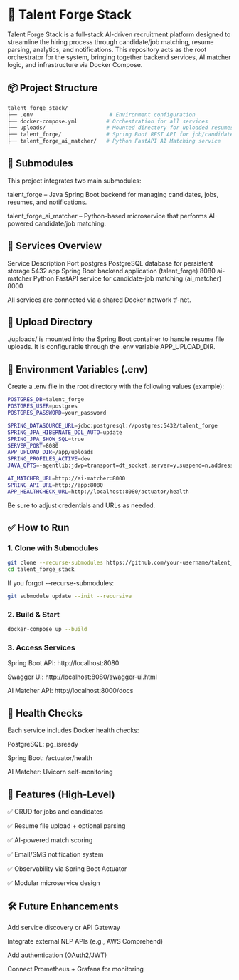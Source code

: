 # 🚀 Talent Forge Stack

Talent Forge Stack is a full-stack AI-driven recruitment platform designed to streamline the hiring process through candidate/job matching, resume parsing, analytics, and notifications. This repository acts as the root orchestrator for the system, bringing together backend services, AI matcher logic, and infrastructure via Docker Compose.

## 📦 Project Structure

```bash
talent_forge_stack/
├── .env                        # Environment configuration
├── docker-compose.yml         # Orchestration for all services
├── uploads/                   # Mounted directory for uploaded resumes
├── talent_forge/              # Spring Boot REST API for job/candidate management
├── talent_forge_ai_matcher/   # Python FastAPI AI Matching service
```

## 🧩 Submodules

This project integrates two main submodules:

talent_forge – Java Spring Boot backend for managing candidates, jobs, resumes, and notifications.

talent_forge_ai_matcher – Python-based microservice that performs AI-powered candidate/job matching.

## 🐳 Services Overview

Service	Description	Port
postgres	PostgreSQL database for persistent storage	5432
app	Spring Boot backend application (talent_forge)	8080
ai-matcher	Python FastAPI service for candidate-job matching (ai_matcher)	8000

All services are connected via a shared Docker network tf-net.

## 📁 Upload Directory

./uploads/ is mounted into the Spring Boot container to handle resume file uploads. It is configurable through the .env variable APP_UPLOAD_DIR.

## 🔐 Environment Variables (.env)

Create a .env file in the root directory with the following values (example):

```bash
POSTGRES_DB=talent_forge
POSTGRES_USER=postgres
POSTGRES_PASSWORD=your_password

SPRING_DATASOURCE_URL=jdbc:postgresql://postgres:5432/talent_forge
SPRING_JPA_HIBERNATE_DDL_AUTO=update
SPRING_JPA_SHOW_SQL=true
SERVER_PORT=8080
APP_UPLOAD_DIR=/app/uploads
SPRING_PROFILES_ACTIVE=dev
JAVA_OPTS=-agentlib:jdwp=transport=dt_socket,server=y,suspend=n,address=*:5005

AI_MATCHER_URL=http://ai-matcher:8000
SPRING_API_URL=http://app:8080
APP_HEALTHCHECK_URL=http://localhost:8080/actuator/health
```

Be sure to adjust credentials and URLs as needed.

## ✅ How to Run

### 1. Clone with Submodules

```bash
git clone --recurse-submodules https://github.com/your-username/talent_forge_stack.git
cd talent_forge_stack
```

If you forgot --recurse-submodules:

```bash
git submodule update --init --recursive
```

### 2. Build & Start

```bash
docker-compose up --build
```

### 3. Access Services

Spring Boot API: http://localhost:8080

Swagger UI: http://localhost:8080/swagger-ui.html

AI Matcher API: http://localhost:8000/docs

## 🧪 Health Checks

Each service includes Docker health checks:

PostgreSQL: pg_isready

Spring Boot: /actuator/health

AI Matcher: Uvicorn self-monitoring

## 🧠 Features (High-Level)

✅ CRUD for jobs and candidates

✅ Resume file upload + optional parsing

✅ AI-powered match scoring

✅ Email/SMS notification system

✅ Observability via Spring Boot Actuator

✅ Modular microservice design

## 🛠️ Future Enhancements

Add service discovery or API Gateway

Integrate external NLP APIs (e.g., AWS Comprehend)

Add authentication (OAuth2/JWT)

Connect Prometheus + Grafana for monitoring